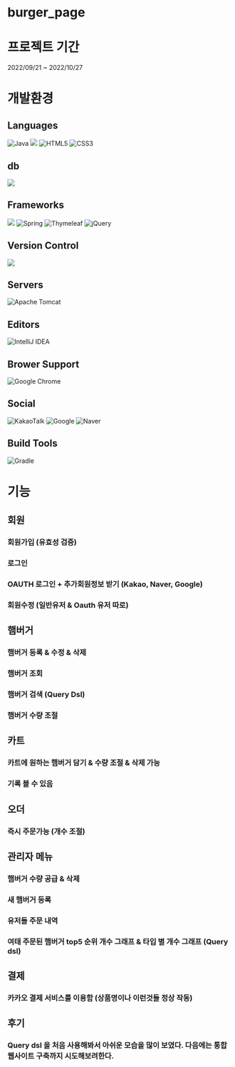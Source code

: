 # burger_page

# 프로젝트 기간 
  2022/09/21 ~ 2022/10/27

# 개발환경

## Languages
![Java](https://img.shields.io/badge/java-%23ED8B00.svg?style=for-the-badge&logo=java&logoColor=white) <img src="https://img.shields.io/badge/javascript-F7DF1E?style=for-the-badge&logo=javascript&logoColor=black"> ![HTML5](https://img.shields.io/badge/html5-%23E34F26.svg?style=for-the-badge&logo=html5&logoColor=white) ![CSS3](https://img.shields.io/badge/css3-%231572B6.svg?style=for-the-badge&logo=css3&logoColor=white)

## db
<img src="https://img.shields.io/badge/mysql-4479A1?style=for-the-badge&logo=mysql&logoColor=white">

## Frameworks
<img src="https://img.shields.io/badge/bootstrap-7952B3?style=for-the-badge&logo=bootstrap&logoColor=white"> ![Spring](https://img.shields.io/badge/spring-%236DB33F.svg?style=for-the-badge&logo=spring&logoColor=white) ![Thymeleaf](https://img.shields.io/badge/Thymeleaf-%23005C0F.svg?style=for-the-badge&logo=Thymeleaf&logoColor=white) ![jQuery](https://img.shields.io/badge/jquery-%230769AD.svg?style=for-the-badge&logo=jquery&logoColor=white)

## Version Control
<img src="https://img.shields.io/badge/github-181717?style=for-the-badge&logo=github&logoColor=white">

##  Servers
![Apache Tomcat](https://img.shields.io/badge/apache%20tomcat-%23F8DC75.svg?style=for-the-badge&logo=apache-tomcat&logoColor=black)

## Editors
![IntelliJ IDEA](https://img.shields.io/badge/IntelliJIDEA-000000.svg?style=for-the-badge&logo=intellij-idea&logoColor=white)

## Brower Support
![Google Chrome](https://img.shields.io/badge/Google%20Chrome-4285F4?style=for-the-badge&logo=GoogleChrome&logoColor=white)

## Social
![KakaoTalk](https://img.shields.io/badge/kakaotalk-ffcd00.svg?style=for-the-badge&logo=kakaotalk&logoColor=000000) ![Google](https://img.shields.io/badge/google-4285F4?style=for-the-badge&logo=google&logoColor=white) ![Naver](https://img.shields.io/badge/Naver-00C300?style=for-the-badge&logo=naver&logoColor=white)

## Build Tools
![Gradle](https://img.shields.io/badge/Gradle-02303A.svg?style=for-the-badge&logo=Gradle&logoColor=white)

# 기능

## 회원
### 회원가입 (유효성 검증)
### 로그인
### OAUTH 로그인 + 추가회원정보 받기 (Kakao, Naver, Google)
### 회원수정 (일반유저 & Oauth 유저 따로)

## 햄버거
### 햄버거 등록 & 수정 & 삭제
### 햄버거 조회
### 햄버거 검색 (Query Dsl)
### 햄버거 수량 조절

## 카트
### 카트에 원하는 햄버거 담기 & 수량 조절 & 삭제 가능
### 기록 볼 수 있음

## 오더
### 즉시 주문가능 (개수 조절)

## 관리자 메뉴
### 햄버거 수량 공급 & 삭제
### 새 햄버거 등록
### 유저들 주문 내역
### 여태 주문된 햄버거 top5 순위 개수 그래프 & 타입 별 개수 그래프 (Query dsl)

## 결제
### 카카오 결제 서비스를 이용함 (상품명이나 이런것들 정상 작동) 

## 후기
### Query dsl 을 처음 사용해봐서 아쉬운 모습을 많이 보였다. 다음에는 통합웹사이트 구축까지 시도해보려한다.
